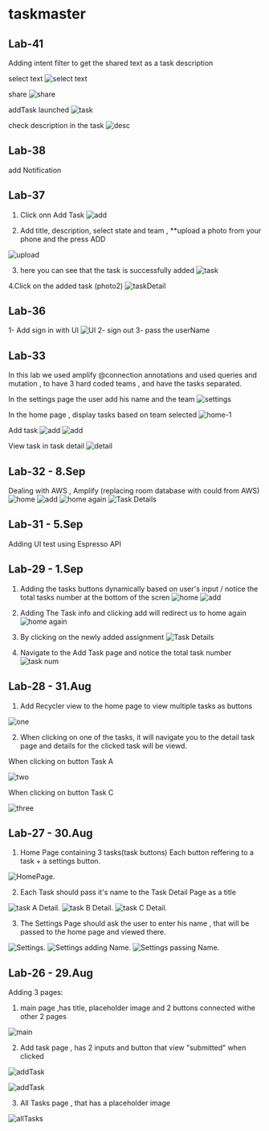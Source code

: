 # taskmaster

## Lab-41
Adding intent filter to get the shared text as a task description

select text
![select text](./screenshots/41-1.jpg)

share
![share](./screenshots/41-2.jpg)

addTask launched
![task](./screenshots/41-3.jpg)

check description in the task
![desc](./screenshots/41-4.jpg)


## Lab-38
add Notification

## Lab-37

1. Click onn Add Task
![add](./screenshots/37-1.jpg)

2. Add title, description, select state and team , **upload a photo from your  phone and the press ADD

![upload](./screenshots/37-2.jpg)

3. here you can see that the task is successfully added
![task](./screenshots/37-3.jpg)

4.Click on the added task (photo2)
![taskDetail](./screenshots/37-4.jpg)



## Lab-36

1- Add sign in with UI 
![UI](./screenshots/36.1.png)
2- sign out
3- pass the userName

## Lab-33
In this lab we used amplify @connection annotations and used queries and mutation , to have 3 hard coded teams , and have the tasks separated.


In the settings page the user add his name and the team
![settings](./screenshots/33-2.png)

In the home page , display tasks based on team selected
![home-1](./screenshots/33-1.png)

Add task
![add](./screenshots/33-3.png)
![add](./screenshots/33-4.png)

View task in task detail
![detail](./screenshots/33-5.png)


## Lab-32 - 8.Sep

Dealing with AWS , Amplify (replacing room database with could from AWS)
![home](./screenshots/32-1.png)
![add](./screenshots/32-2.png)
![home again](./screenshots/32-3.png)
![Task Details](./screenshots/32-4.png)

## Lab-31 - 5.Sep

Adding UI test using Espresso API 

## Lab-29 - 1.Sep

1. Adding the tasks buttons dynamically based on user's input / notice the total tasks number at the bottom of the scren
![home](./screenshots/29-1.png)
![add](./screenshots/29-2.png)

2. Adding The Task info and clicking add will redirect us to home again 
![home again](./screenshots/29-3.png)

3. By clicking on the newly added assignment
![Task Details](./screenshots/29-5.png)

4. Navigate to the Add Task page and notice the total task number
![task num](./screenshots/29-4.png)

## Lab-28 - 31.Aug

1. Add Recycler view to the home page to view multiple tasks as buttons

![one](./screenshots/28-1.png)

2. When clicking on one of the tasks, it will navigate you to the detail task page and details for the clicked task will be viewd.

When clicking on button Task A

![two](./screenshots/28-2.png)

When clicking on button Task C

![three](./screenshots/28-3.png)

## Lab-27 - 30.Aug

1. Home Page containing 3 tasks(task buttons) Each button reffering to a task + a settings button.

![HomePage](./screenshots/27-1.png).

2. Each Task should pass it's name to the Task Detail Page as a title

![task A Detail](./screenshots/27-2.png).
![task B Detail](./screenshots/27-3.png).
![task C Detail](./screenshots/27-4.png).

3. The Settings Page should ask the user to enter his name , that will be passed to the home page and viewed there.

![Settings](./screenshots/27-5.png).
![Settings adding Name](./screenshots/27-6.png).
![Settings passing Name](./screenshots/27-7.png).


## Lab-26 - 29.Aug

Adding 3 pages:
1. main page ,has title, placeholder image and 2 buttons connected withe other 2 pages

![main](./screenshots/26-1.png)

2. Add task page , has 2 inputs and button that view "submitted" when clicked

![addTask](./screenshots/26-2.png)

![addTask](./screenshots/26-3.png)

3. All Tasks page , that has a placeholder image

![allTasks](./screenshots/26-4.png)


